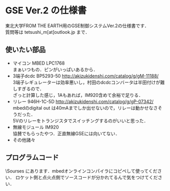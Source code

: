 # GSE Ver.2 の仕様書   
東北大学FROM THE EARTH用のGSE制御システムVer.2の仕様書です．    
質問等は tetsushi_m[at]outlook.jp まで．

## 使いたい部品  
* マイコン    MBED LPC1768  
まぁいつもの．ピンがいっぱいあるから．
* 3端子dcdc   BP5293-50   http://akizukidenshi.com/catalog/g/gM-11188/  
3端子レギュレーターは効率悪いし，村田のdcdcコンバータは半田付けが難しすぎるので．  
ざっと計算した感じ，1Aもあれば，IM920含めて余裕で足りる．
* リレー    946H-1C-5D  http://akizukidenshi.com/catalog/g/gP-07342/  
mbedのdigital out は40mAまでしか出せないので，リレーは動かせなさそうだった．  
5Vのリレーをトランジスタでスイッチングするのがいいと思った．   
* 無線モジュール    IM920  
協賛でもらったやつ．正直無線GSEには向いてない．
* その他諸々

## プログラムコード
\Sourses にあります．mbedオンラインコンパイラにコピペして使ってください．
ロケット側と点火点側でソースコードが分かれてるんで気をつけてください．
